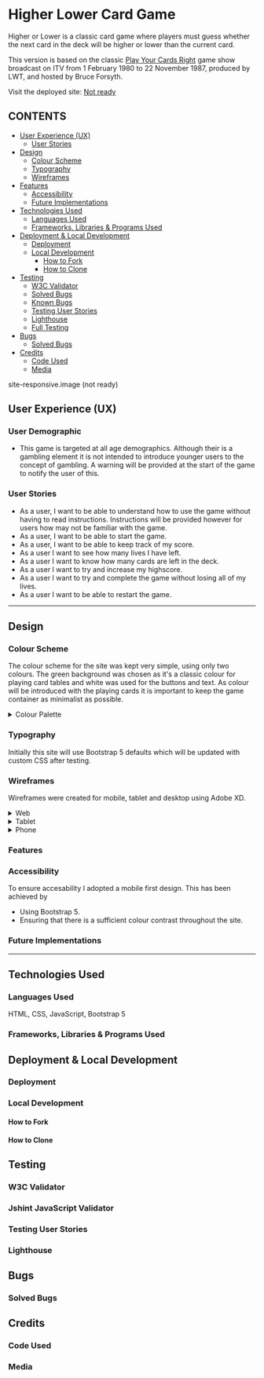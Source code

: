 # Higher Lower Card Game

Higher or Lower is a classic card game where players must guess whether the next card in the deck will be higher or lower than the current card. 

This version is based on the classic [Play Your Cards Right](https://en.wikipedia.org/wiki/Play_Your_Cards_Right) game show broadcast on ITV from 1 February 1980 to 22 November 1987, produced by LWT, and hosted by Bruce Forsyth.

Visit the deployed site: [Not ready](https://www.github.com/)

## CONTENTS

* [User Experience (UX)](#user-experience-ux)
  * [User Stories](#user-stories)
* [Design](#design)
  * [Colour Scheme](#colour-scheme)
  * [Typography](#typography)
  * [Wireframes](#wireframes)
* [Features](#features)
  * [Accessibility](#accessibility)
  * [Future Implementations](#future-implementations)
* [Technologies Used](#technologies-used)
  * [Languages Used](#languages-used)
  * [Frameworks, Libraries & Programs Used](#frameworks-libraries--programs-used)
* [Deployment & Local Development](#deployment--local-development)
  * [Deployment](#deployment)
  * [Local Development](#local-development)
    * [How to Fork](#how-to-fork)
    * [How to Clone](#how-to-clone)
* [Testing](#testing)
  * [W3C Validator](#w3c-validator)
  * [Solved Bugs](#solved-bugs)
  * [Known Bugs](#known-bugs)
  * [Testing User Stories](#testing-user-stories)
  * [Lighthouse](#lighthouse)
  * [Full Testing](#full-testing)
* [Bugs](#bugs)
  * [Solved Bugs](#solved-bugs)
* [Credits](#credits)
  * [Code Used](#code-used)
  * [Media](#media)

site-responsive.image (not ready)

## User Experience (UX)

### User Demographic

 * This game is targeted at all age demographics. Although their is a gambling element it is not intended to introduce younger users to the concept of gambling. A warning will be provided at the start of the game to notify the user of this.

### User Stories

* As a user, I want to be able to understand how to use the game without having to read instructions. Instructions will be provided however for users how may not be familiar with the game.
* As a user, I want to be able to start the game.
* As a user, I want to be able to keep track of my score.
* As a user I want to see how many lives I have left.
* As a user I want to know how many cards are left in the deck.
* As a user I want to try and increase my highscore.
* As a user I want to try and complete the game without losing all of my lives.
* As a user I want to be able to restart the game.
- - -
## Design

### Colour Scheme

The colour scheme for the site was kept very simple, using only two colours. The green background was chosen as it's a classic colour for playing card tables and white was used for the buttons and text. As colour will be introduced with the playing cards it is important to keep the game container as minimalist as possible.

<details>
<summary>Colour Palette</summary>
<img src="/assets/images/docs/colour_palette.png">
</details>

### Typography

Initially this site will use Bootstrap 5 defaults which will be updated with custom CSS after testing.

### Wireframes

Wireframes were created for mobile, tablet and desktop using Adobe XD.

<details>
<summary>Web</summary>
<img src="/assets/images/docs/web1920.png">
</details>

<details>
<summary>Tablet</summary>
<img src="/assets/images/docs/tablet.png">
</details>

<details>
<summary>Phone</summary>
<img src="/assets/images/docs/phone.png">
</details>

### Features

### Accessibility

To ensure accesability I adopted a mobile first design. This has been achieved by
* Using Bootstrap 5.
* Ensuring that there is a sufficient colour contrast throughout the site.

### Future Implementations

- - -

## Technologies Used

### Languages Used

HTML, CSS, JavaScript, Bootstrap 5

### Frameworks, Libraries & Programs Used

## Deployment & Local Development

### Deployment


### Local Development

#### How to Fork


#### How to Clone



## Testing

### W3C Validator

### Jshint JavaScript Validator

### Testing User Stories

### Lighthouse

## Bugs

### Solved Bugs

## Credits

### Code Used

### Media